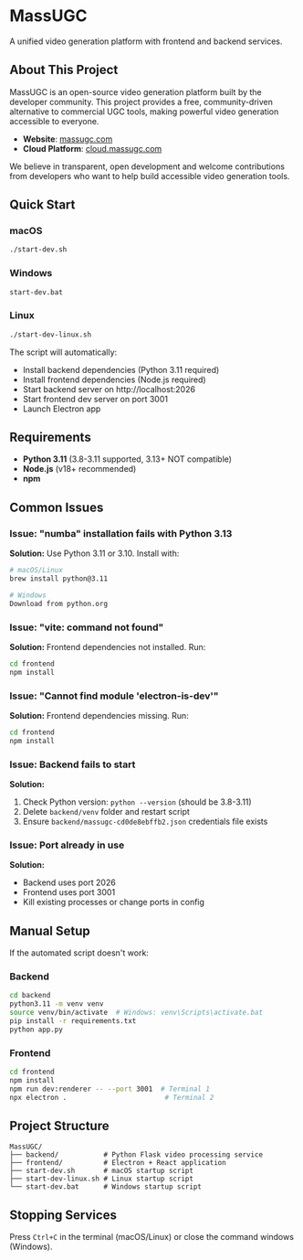 # MassUGC

A unified video generation platform with frontend and backend services.

## About This Project

MassUGC is an open-source video generation platform built by the developer community. This project provides a free, community-driven alternative to commercial UGC tools, making powerful video generation accessible to everyone.

- **Website**: [massugc.com](https://www.massugc.com/)
- **Cloud Platform**: [cloud.massugc.com](https://cloud.massugc.com/)

We believe in transparent, open development and welcome contributions from developers who want to help build accessible video generation tools.

## Quick Start

### macOS
```bash
./start-dev.sh
```

### Windows
```bash
start-dev.bat
```

### Linux
```bash
./start-dev-linux.sh
```

The script will automatically:
- Install backend dependencies (Python 3.11 required)
- Install frontend dependencies (Node.js required)
- Start backend server on http://localhost:2026
- Start frontend dev server on port 3001
- Launch Electron app

## Requirements

- **Python 3.11** (3.8-3.11 supported, 3.13+ NOT compatible)
- **Node.js** (v18+ recommended)
- **npm**

## Common Issues

### Issue: "numba" installation fails with Python 3.13
**Solution:** Use Python 3.11 or 3.10. Install with:
```bash
# macOS/Linux
brew install python@3.11

# Windows
Download from python.org
```

### Issue: "vite: command not found"
**Solution:** Frontend dependencies not installed. Run:
```bash
cd frontend
npm install
```

### Issue: "Cannot find module 'electron-is-dev'"
**Solution:** Frontend dependencies missing. Run:
```bash
cd frontend
npm install
```

### Issue: Backend fails to start
**Solution:**
1. Check Python version: `python --version` (should be 3.8-3.11)
2. Delete `backend/venv` folder and restart script
3. Ensure `backend/massugc-cd0de8ebffb2.json` credentials file exists

### Issue: Port already in use
**Solution:**
- Backend uses port 2026
- Frontend uses port 3001
- Kill existing processes or change ports in config

## Manual Setup

If the automated script doesn't work:

### Backend
```bash
cd backend
python3.11 -m venv venv
source venv/bin/activate  # Windows: venv\Scripts\activate.bat
pip install -r requirements.txt
python app.py
```

### Frontend
```bash
cd frontend
npm install
npm run dev:renderer -- --port 3001  # Terminal 1
npx electron .                        # Terminal 2
```

## Project Structure

```
MassUGC/
├── backend/           # Python Flask video processing service
├── frontend/          # Electron + React application
├── start-dev.sh       # macOS startup script
├── start-dev-linux.sh # Linux startup script
└── start-dev.bat      # Windows startup script
```

## Stopping Services

Press `Ctrl+C` in the terminal (macOS/Linux) or close the command windows (Windows).
